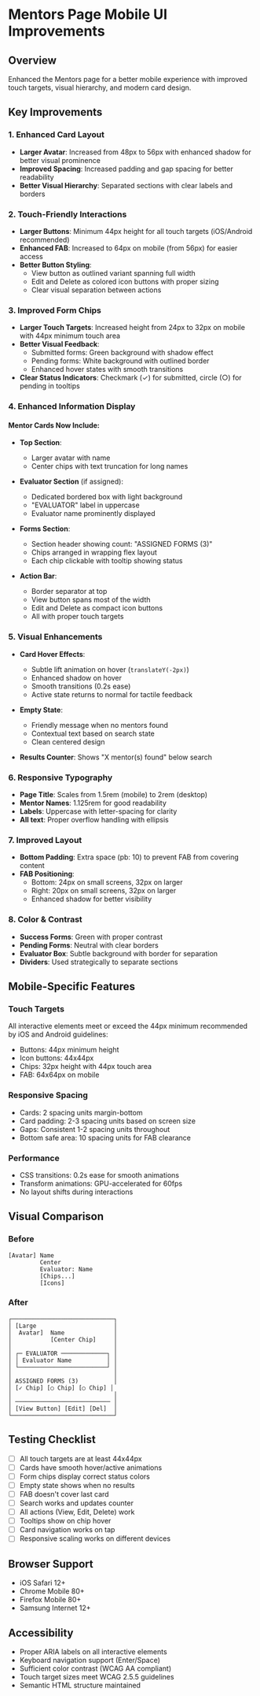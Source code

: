# Mentors Page Mobile UI Improvements

## Overview
Enhanced the Mentors page for a better mobile experience with improved touch targets, visual hierarchy, and modern card design.

## Key Improvements

### 1. **Enhanced Card Layout**
- **Larger Avatar**: Increased from 48px to 56px with enhanced shadow for better visual prominence
- **Improved Spacing**: Increased padding and gap spacing for better readability
- **Better Visual Hierarchy**: Separated sections with clear labels and borders

### 2. **Touch-Friendly Interactions**
- **Larger Buttons**: Minimum 44px height for all touch targets (iOS/Android recommended)
- **Enhanced FAB**: Increased to 64px on mobile (from 56px) for easier access
- **Better Button Styling**: 
  - View button as outlined variant spanning full width
  - Edit and Delete as colored icon buttons with proper sizing
  - Clear visual separation between actions

### 3. **Improved Form Chips**
- **Larger Touch Targets**: Increased height from 24px to 32px on mobile with 44px minimum touch area
- **Better Visual Feedback**:
  - Submitted forms: Green background with shadow effect
  - Pending forms: White background with outlined border
  - Enhanced hover states with smooth transitions
- **Clear Status Indicators**: Checkmark (✓) for submitted, circle (○) for pending in tooltips

### 4. **Enhanced Information Display**

#### **Mentor Cards Now Include:**
- **Top Section**: 
  - Larger avatar with name
  - Center chips with text truncation for long names
  
- **Evaluator Section** (if assigned):
  - Dedicated bordered box with light background
  - "EVALUATOR" label in uppercase
  - Evaluator name prominently displayed

- **Forms Section**:
  - Section header showing count: "ASSIGNED FORMS (3)"
  - Chips arranged in wrapping flex layout
  - Each chip clickable with tooltip showing status

- **Action Bar**:
  - Border separator at top
  - View button spans most of the width
  - Edit and Delete as compact icon buttons
  - All with proper touch targets

### 5. **Visual Enhancements**
- **Card Hover Effects**:
  - Subtle lift animation on hover (`translateY(-2px)`)
  - Enhanced shadow on hover
  - Smooth transitions (0.2s ease)
  - Active state returns to normal for tactile feedback

- **Empty State**: 
  - Friendly message when no mentors found
  - Contextual text based on search state
  - Clean centered design

- **Results Counter**: Shows "X mentor(s) found" below search

### 6. **Responsive Typography**
- **Page Title**: Scales from 1.5rem (mobile) to 2rem (desktop)
- **Mentor Names**: 1.125rem for good readability
- **Labels**: Uppercase with letter-spacing for clarity
- **All text**: Proper overflow handling with ellipsis

### 7. **Improved Layout**
- **Bottom Padding**: Extra space (pb: 10) to prevent FAB from covering content
- **FAB Positioning**: 
  - Bottom: 24px on small screens, 32px on larger
  - Right: 20px on small screens, 32px on larger
  - Enhanced shadow for better visibility

### 8. **Color & Contrast**
- **Success Forms**: Green with proper contrast
- **Pending Forms**: Neutral with clear borders
- **Evaluator Box**: Subtle background with border for separation
- **Dividers**: Used strategically to separate sections

## Mobile-Specific Features

### Touch Targets
All interactive elements meet or exceed the 44px minimum recommended by iOS and Android guidelines:
- Buttons: 44px minimum height
- Icon buttons: 44x44px
- Chips: 32px height with 44px touch area
- FAB: 64x64px on mobile

### Responsive Spacing
- Cards: 2 spacing units margin-bottom
- Card padding: 2-3 spacing units based on screen size
- Gaps: Consistent 1-2 spacing units throughout
- Bottom safe area: 10 spacing units for FAB clearance

### Performance
- CSS transitions: 0.2s ease for smooth animations
- Transform animations: GPU-accelerated for 60fps
- No layout shifts during interactions

## Visual Comparison

### Before
```
[Avatar] Name
         Center
         Evaluator: Name
         [Chips...]
         [Icons]
```

### After
```
┌─────────────────────────────┐
│ [Large                      │
│  Avatar]  Name              │
│           [Center Chip]     │
│                             │
│ ┌─ EVALUATOR ─────────────┐ │
│ │ Evaluator Name          │ │
│ └─────────────────────────┘ │
│                             │
│ ASSIGNED FORMS (3)          │
│ [✓ Chip] [○ Chip] [○ Chip] │
│                             │
│ ─────────────────────────── │
│ [View Button] [Edit] [Del]  │
└─────────────────────────────┘
```

## Testing Checklist

- [ ] All touch targets are at least 44x44px
- [ ] Cards have smooth hover/active animations
- [ ] Form chips display correct status colors
- [ ] Empty state shows when no results
- [ ] FAB doesn't cover last card
- [ ] Search works and updates counter
- [ ] All actions (View, Edit, Delete) work
- [ ] Tooltips show on chip hover
- [ ] Card navigation works on tap
- [ ] Responsive scaling works on different devices

## Browser Support
- iOS Safari 12+
- Chrome Mobile 80+
- Firefox Mobile 80+
- Samsung Internet 12+

## Accessibility
- Proper ARIA labels on all interactive elements
- Keyboard navigation support (Enter/Space)
- Sufficient color contrast (WCAG AA compliant)
- Touch target sizes meet WCAG 2.5.5 guidelines
- Semantic HTML structure maintained
